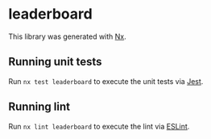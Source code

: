 # leaderboard

This library was generated with [Nx](https://nx.dev).

## Running unit tests

Run `nx test leaderboard` to execute the unit tests via [Jest](https://jestjs.io).

## Running lint

Run `nx lint leaderboard` to execute the lint via [ESLint](https://eslint.org/).
